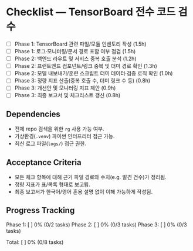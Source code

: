 # Checklist — TensorBoard 전수 코드 검수

- [ ] Phase 1: TensorBoard 관련 파일/모듈 인벤토리 작성 (1.5h)
- [ ] Phase 1: 로그·모니터링/문서 경로 포함 여부 점검 (1.5h)
- [ ] Phase 2: 백엔드 라우트 및 서비스 중복 호출 분석 (1.2h)
- [ ] Phase 2: 프런트엔드 컴포넌트/링크 중복 및 더미 경로 확인 (1.3h)
- [ ] Phase 2: 모델 내보내기/훈련 스크립트 더미 데이터·검증 로직 확인 (1.0h)
- [ ] Phase 3: 정량 지표 산출(중복 호출 수, 더미 링크 수 등) (0.8h)
- [ ] Phase 3: 개선안 및 모니터링 지표 제안 (0.9h)
- [ ] Phase 3: 최종 보고서 및 체크리스트 갱신 (0.8h)

## Dependencies
- 전체 repo 검색을 위한 `rg` 사용 가능 여부.
- 가상환경(`.venv`) 파이썬 인터프리터 접근 가능.
- 최신 로그 파일(`logs/`) 접근 권한.

## Acceptance Criteria
- 모든 체크 항목에 대해 근거 파일 경로와 수치(e.g. 발견 건수)가 정리됨.
- 정량 지표가 표/목록 형태로 보고됨.
- 최종 보고서가 한국어/영어 혼용 설명 없이 이해 가능하게 작성됨.

## Progress Tracking

Phase 1: [ ] 0% (0/2 tasks)
Phase 2: [ ] 0% (0/3 tasks)
Phase 3: [ ] 0% (0/3 tasks)

Total: [ ] 0% (0/8 tasks)
